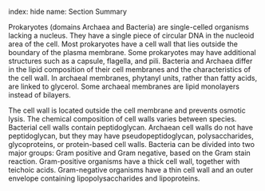 index: hide
name: Section Summary

Prokaryotes (domains Archaea and Bacteria) are single-celled organisms lacking a nucleus. They have a single piece of circular DNA in the nucleoid area of the cell. Most prokaryotes have a cell wall that lies outside the boundary of the plasma membrane. Some prokaryotes may have additional structures such as a capsule, flagella, and pili. Bacteria and Archaea differ in the lipid composition of their cell membranes and the characteristics of the cell wall. In archaeal membranes, phytanyl units, rather than fatty acids, are linked to glycerol. Some archaeal membranes are lipid monolayers instead of bilayers.

The cell wall is located outside the cell membrane and prevents osmotic lysis. The chemical composition of cell walls varies between species. Bacterial cell walls contain peptidoglycan. Archaean cell walls do not have peptidoglycan, but they may have pseudopeptidoglycan, polysaccharides, glycoproteins, or protein-based cell walls. Bacteria can be divided into two major groups: Gram positive and Gram negative, based on the Gram stain reaction. Gram-positive organisms have a thick cell wall, together with teichoic acids. Gram-negative organisms have a thin cell wall and an outer envelope containing lipopolysaccharides and lipoproteins.
